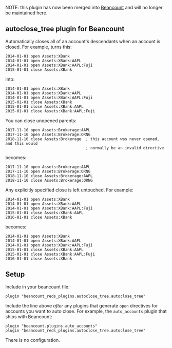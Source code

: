 NOTE: this plugin has now been merged into [Beancount](https://github.com/beancount/beancount/pull/751) and will no longer be
maintained here.

## autoclose_tree plugin for Beancount

Automatically closes all of an account's descendants when an account is closed. For
example, turns this:

```
2014-01-01 open Assets:XBank
2014-01-01 open Assets:XBank:AAPL
2014-01-01 open Assets:XBank:AAPL:Fuji
2015-01-01 close Assets:XBank
```

into:

```
2014-01-01 open Assets:XBank
2014-01-01 open Assets:XBank:AAPL
2014-01-01 open Assets:XBank:AAPL:Fuji
2015-01-01 close Assets:XBank
2015-01-01 close Assets:XBank:AAPL
2015-01-01 close Assets:XBank:AAPL:Fuji
```

You can close unopened parents:
```
2017-11-10 open Assets:Brokerage:AAPL
2017-11-10 open Assets:Brokerage:ORNG
2018-11-10 close Assets:Brokerage  ; this account was never opened, and this would
                                   ; normally be an invalid directive
```

becomes:

```
2017-11-10 open Assets:Brokerage:AAPL
2017-11-10 open Assets:Brokerage:ORNG
2018-11-10 close Assets:Brokerage:AAPL
2018-11-10 close Assets:Brokerage:ORNG
```


Any explicitly specified close is left untouched. For example:


```
2014-01-01 open Assets:XBank
2014-01-01 open Assets:XBank:AAPL
2014-01-01 open Assets:XBank:AAPL:Fuji
2015-01-01 close Assets:XBank:AAPL
2016-01-01 close Assets:XBank
```

becomes:

```
2014-01-01 open Assets:XBank
2014-01-01 open Assets:XBank:AAPL
2014-01-01 open Assets:XBank:AAPL:Fuji
2015-01-01 close Assets:XBank:AAPL
2015-01-01 close Assets:XBank:AAPL:Fuji
2016-01-01 close Assets:XBank
```



## Setup
Include in your beancount file:
```
plugin "beancount_reds_plugins.autoclose_tree.autoclose_tree"
```

Include the line above _after_ any plugins that generate `open` directives for accounts
you want to auto close. For example, the `auto_accounts` plugin that ships with
Beancount:

```
plugin "beancount.plugins.auto_accounts"
plugin "beancount_reds_plugins.autoclose_tree.autoclose_tree"
```

There is no configuration.
